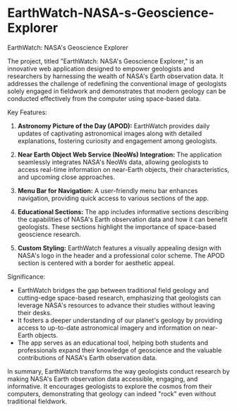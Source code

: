 # EarthWatch-NASA-s-Geoscience-Explorer
EarthWatch: NASA's Geoscience Explorer

The project, titled "EarthWatch: NASA's Geoscience Explorer," is an innovative web application designed to empower geologists and researchers by harnessing the wealth of NASA's Earth observation data. It addresses the challenge of redefining the conventional image of geologists solely engaged in fieldwork and demonstrates that modern geology can be conducted effectively from the computer using space-based data.

Key Features:
1. **Astronomy Picture of the Day (APOD):** EarthWatch provides daily updates of captivating astronomical images along with detailed explanations, fostering curiosity and engagement among geologists.

2. **Near Earth Object Web Service (NeoWs) Integration:** The application seamlessly integrates NASA's NeoWs data, allowing geologists to access real-time information on near-Earth objects, their characteristics, and upcoming close approaches.

3. **Menu Bar for Navigation:** A user-friendly menu bar enhances navigation, providing quick access to various sections of the app.

4. **Educational Sections:** The app includes informative sections describing the capabilities of NASA's Earth observation data and how it can benefit geologists. These sections highlight the importance of space-based geoscience research.

5. **Custom Styling:** EarthWatch features a visually appealing design with NASA's logo in the header and a professional color scheme. The APOD section is centered with a border for aesthetic appeal.

Significance:
- EarthWatch bridges the gap between traditional field geology and cutting-edge space-based research, emphasizing that geologists can leverage NASA's resources to advance their studies without leaving their desks.
- It fosters a deeper understanding of our planet's geology by providing access to up-to-date astronomical imagery and information on near-Earth objects.
- The app serves as an educational tool, helping both students and professionals expand their knowledge of geoscience and the valuable contributions of NASA's Earth observation data.

In summary, EarthWatch transforms the way geologists conduct research by making NASA's Earth observation data accessible, engaging, and informative. It encourages geologists to explore the cosmos from their computers, demonstrating that geology can indeed "rock" even without traditional fieldwork.
